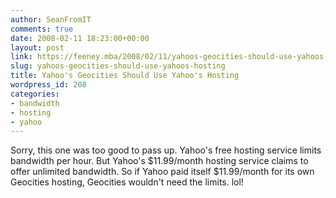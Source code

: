 ```yaml
---
author: SeanFromIT
comments: true
date: 2008-02-11 18:23:00+00:00
layout: post
link: https://feeney.mba/2008/02/11/yahoos-geocities-should-use-yahoos-hosting/
slug: yahoos-geocities-should-use-yahoos-hosting
title: Yahoo's Geocities Should Use Yahoo's Hosting
wordpress_id: 208
categories:
- bandwidth
- hosting
- yahoo
---
```


Sorry, this one was too good to pass up. Yahoo's free hosting service limits bandwidth per hour. But  Yahoo's $11.99/month hosting service claims to offer unlimited bandwidth. So if Yahoo paid itself $11.99/month for its own Geocities hosting, Geocities wouldn't need the limits. lol!
